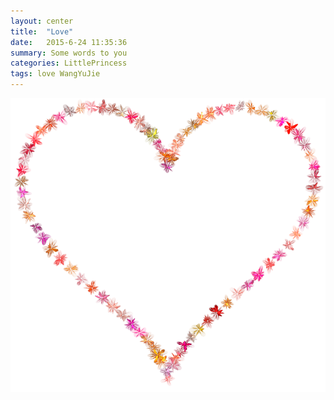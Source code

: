 ```yaml
---
layout: center
title:  "Love"
date:   2015-6-24 11:35:36
summary: Some words to you
categories: LittlePrincess
tags: love WangYuJie
---
```


![Love](https://github.com/ironicstone/ironicstone.github.io/raw/master/image/love/love.png)